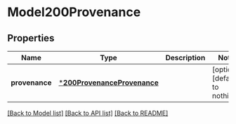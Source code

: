 # Model200Provenance


## Properties
Name | Type | Description | Notes
------------ | ------------- | ------------- | -------------
**provenance** | [***200ProvenanceProvenance**](200ProvenanceProvenance.md) |  | [optional] [default to nothing]


[[Back to Model list]](../README.md#models) [[Back to API list]](../README.md#api-endpoints) [[Back to README]](../README.md)


